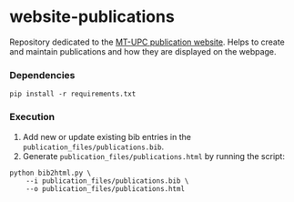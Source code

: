 # website-publications

Repository dedicated to the [MT-UPC publication website](https://mt.cs.upc.edu/publications). Helps to create and maintain publications and how they are displayed on the webpage.

### Dependencies
```pip install -r requirements.txt```

### Execution
1. Add new or update existing bib entries in the `publication_files/publications.bib`.
2. Generate `publication_files/publications.html` by running the script:
```
python bib2html.py \
    --i publication_files/publications.bib \
    --o publication_files/publications.html
```